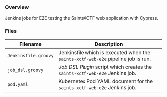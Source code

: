 ### Overview

Jenkins jobs for E2E testing the SaintsXCTF web application with Cypress.

### Files

| Filename                  | Description                                                                          |
|---------------------------|--------------------------------------------------------------------------------------|
| `Jenkinsfile.groovy`      | Jenkinsfile which is executed when the `saints-xctf-web-e2e` pipeline job is run.    |
| `job_dsl.groovy`          | *Job DSL Plugin* script which creates the `saints-xctf-web-e2e` Jenkins job.         |
| `pod.yaml`                | Kubernetes Pod YAML document for the `saints-xctf-web-e2e` Jenkins job.              |